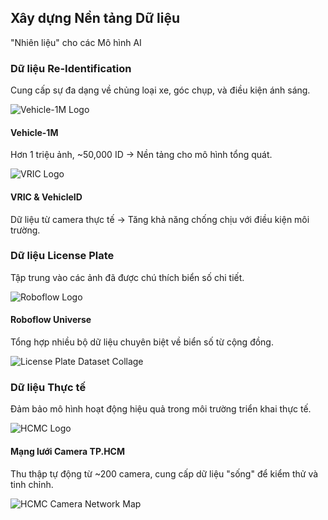 <!--
  Bố cục slide này sử dụng các thẻ (cards) để nhóm các nguồn dữ liệu theo mục đích.
  Mỗi thẻ có hiệu ứng riêng và hình ảnh minh họa.
-->
<section 
  data-background-image="/images/backgrounds/agenda-bg.png" 
  data-background-opacity="1"
  class="h-full"
>
  <div class="w-full h-full flex flex-col justify-center items-center text-white drop-shadow-lg">
    <h2 class="text-5xl mb-2 text-center font-extrabold text-white">Xây dựng Nền tảng Dữ liệu</h2>
    <p class="text-2xl mb-12 text-center font-semibold text-gray-200">"Nhiên liệu" cho các Mô hình AI</p>
    <div class="grid grid-cols-1 md:grid-cols-3 gap-8 w-full max-w-7xl mx-auto">
      <!-- CỘT 1: DỮ LIỆU HUẤN LUYỆN RE-ID -->
      <div class="fragment bg-gray-900/90 backdrop-blur-lg p-8 rounded-xl border border-gray-700 shadow-xl" data-fragment-index="1">
        <h3 class="text-3xl text-blue-400 text-center mb-6 font-bold">Dữ liệu Re-Identification</h3>
        <p class="text-center mb-8 text-gray-300">Cung cấp sự đa dạng về chủng loại xe, góc chụp, và điều kiện ánh sáng.</p>
        <div class="space-y-6">
          <div class="flex items-center">
            <img src="images/logos/dataset-vehicle1m.png" class="h-16 w-16 mr-4" alt="Vehicle-1M Logo"/>
            <div>
              <h4 class="text-2xl font-bold text-white">Vehicle-1M</h4>
              <p class="text-gray-300">Hơn 1 triệu ảnh, ~50,000 ID -> Nền tảng cho mô hình tổng quát.</p>
            </div>
          </div>
          <div class="flex items-center">
            <img src="images/logos/dataset-vric.png" class="h-16 w-16 mr-4" alt="VRIC Logo"/>
            <div>
              <h4 class="text-2xl font-bold text-white">VRIC & VehicleID</h4>
              <p class="text-gray-300">Dữ liệu từ camera thực tế -> Tăng khả năng chống chịu với điều kiện môi trường.</p>
            </div>
          </div>
        </div>
      </div>
      <!-- CỘT 2: DỮ LIỆU HUẤN LUYỆN LPR -->
      <div class="fragment bg-gray-900/90 backdrop-blur-lg p-8 rounded-xl border border-gray-700 shadow-xl" data-fragment-index="2">
        <h3 class="text-3xl text-blue-400 text-center mb-6 font-bold">Dữ liệu License Plate</h3>
        <p class="text-center mb-8 text-gray-300">Tập trung vào các ảnh đã được chú thích biển số chi tiết.</p>
        <div class="space-y-6">
          <div class="flex items-center">
            <img src="images/logos/roboflow-logo.png" class="h-16 w-16 mr-4" alt="Roboflow Logo"/>
            <div>
              <h4 class="text-2xl font-bold text-white">Roboflow Universe</h4>
              <p class="text-gray-300">Tổng hợp nhiều bộ dữ liệu chuyên biệt về biển số từ cộng đồng.</p>
            </div>
          </div>
          <img src="images/lp-dataset-collage.png" class="rounded-md mt-4 shadow-lg" alt="License Plate Dataset Collage"/>
        </div>
      </div>
      <!-- CỘT 3: DỮ LIỆU KIỂM THỬ & TINH CHỈNH -->
      <div class="fragment bg-gray-900/90 backdrop-blur-lg p-8 rounded-xl border border-gray-700 shadow-xl" data-fragment-index="3">
        <h3 class="text-3xl text-blue-400 text-center mb-6 font-bold">Dữ liệu Thực tế</h3>
        <p class="text-center mb-8 text-gray-300">Đảm bảo mô hình hoạt động hiệu quả trong môi trường triển khai thực tế.</p>
        <div class="space-y-6">
          <div class="flex items-center">
            <img src="images/logos/hcmc-logo.png" class="h-16 w-16 mr-4" alt="HCMC Logo"/>
            <div>
              <h4 class="text-2xl font-bold text-white">Mạng lưới Camera TP.HCM</h4>
              <p class="text-gray-300">Thu thập tự động từ ~200 camera, cung cấp dữ liệu "sống" để kiểm thử và tinh chỉnh.</p>
            </div>
          </div>
          <img src="images/hcmc-camera-map.png" class="rounded-md mt-4 shadow-lg" alt="HCMC Camera Network Map"/>
        </div>
      </div>
    </div>
  </div>
</section>
